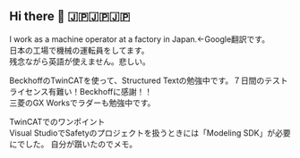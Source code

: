 ## Hi there 👋  🇯🇵🇯🇵🇯🇵
I work as a machine operator at a factory in Japan.←Google翻訳です。  
日本の工場で機械の運転員をしてます。  
残念ながら英語が使えません。悲しい。

BeckhoffのTwinCATを使って、Structured Textの勉強中です。７日間のテストライセンス有難い！Beckhoffに感謝！！  
三菱のGX Worksでラダーも勉強中です。

TwinCATでのワンポイント  
Visual StudioでSafetyのプロジェクトを扱うときには「Modeling SDK」が必要にでした。 
自分が躓いたのでメモ。

<!--
**Take-Koma/Take-Koma** is a ✨ _special_ ✨ repository because its `README.md` (this file) appears on your GitHub profile.

Here are some ideas to get you started:

- 🔭 I’m currently working on ...
- 🌱 I’m currently learning ...
- 👯 I’m looking to collaborate on ...
- 🤔 I’m looking for help with ...
- 💬 Ask me about ...
- 📫 How to reach me: ...
- 😄 Pronouns: ...
- ⚡ Fun fact: ...
-->
